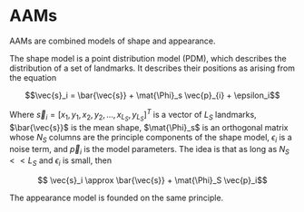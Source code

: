 # AAMs

AAMs are combined models of shape and appearance.

The shape model is a point distribution model (PDM), which describes the
distribution of a set of landmarks. It describes their positions as arising from
the equation

$$\vec{s}_i = \bar{\vec{s}} + \mat{\Phi}_s \vec{p}_{i} + \epsilon_i$$

Where $\vec{s}_i = [x_1, y_1, x_2, y_2, ..., x_{L_S}, y_{L_S}]^T$ is a vector
of $L_S$ landmarks, $\bar{\vec{s}}$ is the mean shape, $\mat{\Phi}_s$ is an
orthogonal matrix whose $N_S$ columns are the principle components of the shape
model, $\epsilon_i$ is a noise term, and $\vec{p}_i$ is the model parameters.
The idea is that as long as $N_S << L_S$ and $\epsilon_i$ is small, then

$$ \vec{s}_i \approx \bar{\vec{s}} + \mat{\Phi}_S \vec{p}_i$$

The appearance model is founded on the same principle.
